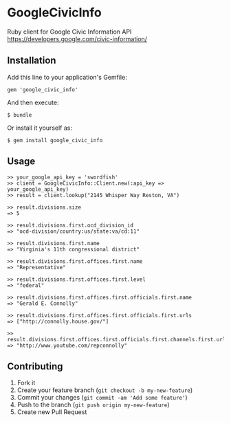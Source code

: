 # GoogleCivicInfo

Ruby client for Google Civic Information API https://developers.google.com/civic-information/

## Installation

Add this line to your application's Gemfile:

    gem 'google_civic_info'

And then execute:

    $ bundle

Or install it yourself as:

    $ gem install google_civic_info

## Usage

    >> your_google_api_key = 'swordfish'
    >> client = GoogleCivicInfo::Client.new(:api_key => your_google_api_key)
    >> result = client.lookup("2145 Whisper Way Reston, VA")

    >> result.divisions.size
    => 5
    
    >> result.divisions.first.ocd_division_id
    => "ocd-division/country:us/state:va/cd:11"
    
    >> result.divisions.first.name
    => "Virginia's 11th congressional district"
    
    >> result.divisions.first.offices.first.name
    => "Representative"
    
    >> result.divisions.first.offices.first.level
    => "federal"
    
    >> result.divisions.first.offices.first.officials.first.name
    => "Gerald E. Connolly"
    
    >> result.divisions.first.offices.first.officials.first.urls
    => ["http://connolly.house.gov/"]
    
    >> result.divisions.first.offices.first.officials.first.channels.first.url
    => "http://www.youtube.com/repconnolly"
    
    


## Contributing

1. Fork it
2. Create your feature branch (`git checkout -b my-new-feature`)
3. Commit your changes (`git commit -am 'Add some feature'`)
4. Push to the branch (`git push origin my-new-feature`)
5. Create new Pull Request
